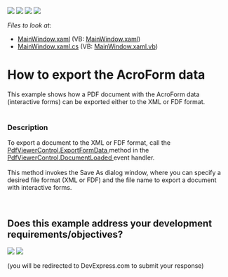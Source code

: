 <!-- default badges list -->
![](https://img.shields.io/endpoint?url=https://codecentral.devexpress.com/api/v1/VersionRange/128658584/24.2.1%2B)
[![](https://img.shields.io/badge/Open_in_DevExpress_Support_Center-FF7200?style=flat-square&logo=DevExpress&logoColor=white)](https://supportcenter.devexpress.com/ticket/details/T274625)
[![](https://img.shields.io/badge/📖_How_to_use_DevExpress_Examples-e9f6fc?style=flat-square)](https://docs.devexpress.com/GeneralInformation/403183)
[![](https://img.shields.io/badge/💬_Leave_Feedback-feecdd?style=flat-square)](#does-this-example-address-your-development-requirementsobjectives)
<!-- default badges end -->
<!-- default file list -->
*Files to look at*:

* [MainWindow.xaml](./CS/ExportFormData/MainWindow.xaml) (VB: [MainWindow.xaml](./VB/ExportFormData/MainWindow.xaml))
* [MainWindow.xaml.cs](./CS/ExportFormData/MainWindow.xaml.cs) (VB: [MainWindow.xaml.vb](./VB/ExportFormData/MainWindow.xaml.vb))
<!-- default file list end -->
# How to export the AcroForm data 


<p>This example shows how a PDF document with the AcroForm data (interactive forms) can be exported either to the XML or FDF format.<br /><br /></p>


<h3>Description</h3>

To export a document to the XML or FDF format, call the <a href="https://documentation.devexpress.com/#WPF/DevExpressXpfPdfViewerPdfViewerControl_ExportFormDatatopic">PdfViewerControl.ExportFormData </a>method in the <a href="https://documentation.devexpress.com/#WPF/DevExpressXpfPdfViewerPdfViewerControl_DocumentLoadedtopic">PdfViewerControl.DocumentLoaded </a>event handler. <br><br>This method invokes the Save As dialog window, where you can specify a desired file format (XML or FDF) and the file name to export a document with interactive forms.

<br/>


<!-- feedback -->
## Does this example address your development requirements/objectives?

[<img src="https://www.devexpress.com/support/examples/i/yes-button.svg"/>](https://www.devexpress.com/support/examples/survey.xml?utm_source=github&utm_campaign=how-to-export-the-acroform-data-t274625&~~~was_helpful=yes) [<img src="https://www.devexpress.com/support/examples/i/no-button.svg"/>](https://www.devexpress.com/support/examples/survey.xml?utm_source=github&utm_campaign=how-to-export-the-acroform-data-t274625&~~~was_helpful=no)

(you will be redirected to DevExpress.com to submit your response)
<!-- feedback end -->
